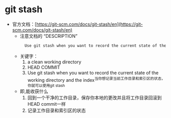 # git stash
+ 官方文档：[https://git-scm.com/docs/git-stash/en](https://git-scm.com/docs/git-stash/en)
   - 注意文档的 “DESCRIPTION”
      ```txt
        Use git stash when you want to record the current state of the working directory and the index, but want to go back to a clean working directory. The command saves your local modifications away and reverts the working directory to match the HEAD commit.
      ```
    - 关键字：
        1. a clean working directory 
        2. HEAD COMMIT 
        3. Use git stash when you want to record the current state of the working directory and the index<sup>当你想记录当前工作目录和索引区的状态，你就可以使用git stash</sup>
    - 即,能收获什么
        1. 回到一个干净的工作目录，保存你本地的更改并且将工作目录回滚到HEAD commit一样
        2. 记录工作目录和索引区的状态